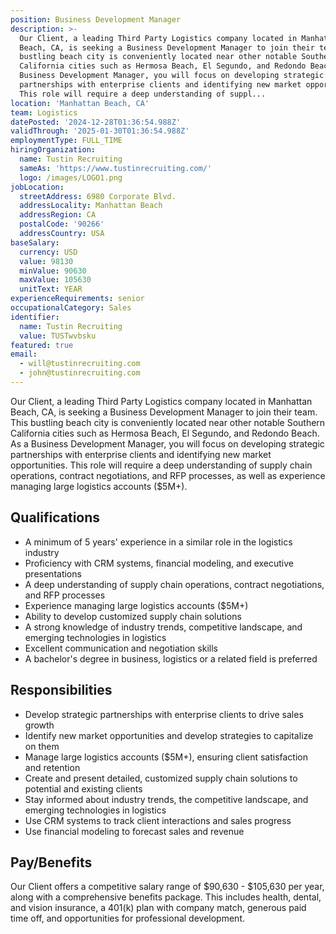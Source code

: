 ```yaml
---
position: Business Development Manager
description: >-
  Our Client, a leading Third Party Logistics company located in Manhattan
  Beach, CA, is seeking a Business Development Manager to join their team. This
  bustling beach city is conveniently located near other notable Southern
  California cities such as Hermosa Beach, El Segundo, and Redondo Beach. As a
  Business Development Manager, you will focus on developing strategic
  partnerships with enterprise clients and identifying new market opportunities.
  This role will require a deep understanding of suppl...
location: 'Manhattan Beach, CA'
team: Logistics
datePosted: '2024-12-28T01:36:54.988Z'
validThrough: '2025-01-30T01:36:54.988Z'
employmentType: FULL_TIME
hiringOrganization:
  name: Tustin Recruiting
  sameAs: 'https://www.tustinrecruiting.com/'
  logo: /images/LOGO1.png
jobLocation:
  streetAddress: 6980 Corporate Blvd.
  addressLocality: Manhattan Beach
  addressRegion: CA
  postalCode: '90266'
  addressCountry: USA
baseSalary:
  currency: USD
  value: 98130
  minValue: 90630
  maxValue: 105630
  unitText: YEAR
experienceRequirements: senior
occupationalCategory: Sales
identifier:
  name: Tustin Recruiting
  value: TUSTwvbsku
featured: true
email:
  - will@tustinrecruiting.com
  - john@tustinrecruiting.com
---
```




Our Client, a leading Third Party Logistics company located in Manhattan Beach, CA, is seeking a Business Development Manager to join their team. This bustling beach city is conveniently located near other notable Southern California cities such as Hermosa Beach, El Segundo, and Redondo Beach. As a Business Development Manager, you will focus on developing strategic partnerships with enterprise clients and identifying new market opportunities. This role will require a deep understanding of supply chain operations, contract negotiations, and RFP processes, as well as experience managing large logistics accounts ($5M+). 

## Qualifications

- A minimum of 5 years' experience in a similar role in the logistics industry
- Proficiency with CRM systems, financial modeling, and executive presentations
- A deep understanding of supply chain operations, contract negotiations, and RFP processes
- Experience managing large logistics accounts ($5M+)
- Ability to develop customized supply chain solutions
- A strong knowledge of industry trends, competitive landscape, and emerging technologies in logistics
- Excellent communication and negotiation skills
- A bachelor's degree in business, logistics or a related field is preferred

## Responsibilities

- Develop strategic partnerships with enterprise clients to drive sales growth
- Identify new market opportunities and develop strategies to capitalize on them
- Manage large logistics accounts ($5M+), ensuring client satisfaction and retention
- Create and present detailed, customized supply chain solutions to potential and existing clients
- Stay informed about industry trends, the competitive landscape, and emerging technologies in logistics
- Use CRM systems to track client interactions and sales progress
- Use financial modeling to forecast sales and revenue

## Pay/Benefits

Our Client offers a competitive salary range of $90,630 - $105,630 per year, along with a comprehensive benefits package. This includes health, dental, and vision insurance, a 401(k) plan with company match, generous paid time off, and opportunities for professional development.

